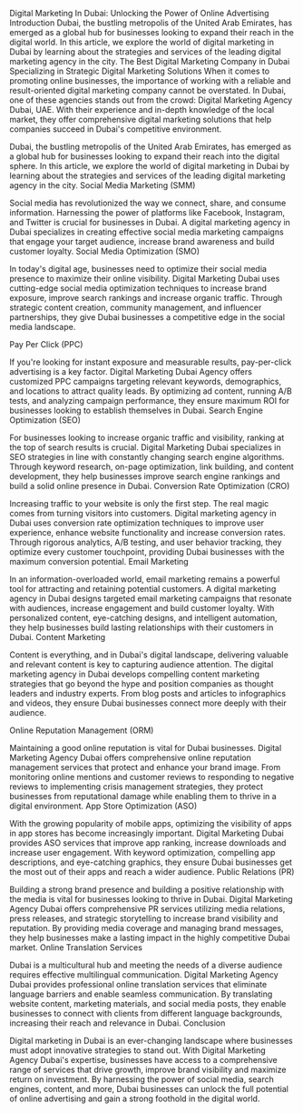 Digital Marketing In Dubai: Unlocking the Power of Online Advertising
Introduction
Dubai, the bustling metropolis of the United Arab Emirates, has emerged as a global hub for businesses looking to expand their reach in the digital world. In this article, we explore the world of digital marketing in Dubai by learning about the strategies and services of the leading digital marketing agency in the city.
The Best Digital Marketing Company in Dubai Specializing in Strategic Digital Marketing Solutions
When it comes to promoting online businesses, the importance of working with a reliable and result-oriented digital marketing company cannot be overstated. In Dubai, one of these agencies stands out from the crowd: Digital Marketing Agency Dubai, UAE. With their experience and in-depth knowledge of the local market, they offer comprehensive digital marketing solutions that help companies succeed in Dubai's competitive environment.

Dubai, the bustling metropolis of the United Arab Emirates, has emerged as a global hub for businesses looking to expand their reach into the digital sphere. In this article, we explore the world of digital marketing in Dubai by learning about the strategies and services of the leading digital marketing agency in the city.
Social Media Marketing (SMM)

Social media has revolutionized the way we connect, share, and consume information. Harnessing the power of platforms like Facebook, Instagram, and Twitter is crucial for businesses in Dubai. A digital marketing agency in Dubai specializes in creating effective social media marketing campaigns that engage your target audience, increase brand awareness and build customer loyalty. 
Social Media Optimization (SMO)

In today's digital age, businesses need to optimize their social media presence to maximize their online visibility.  Digital Marketing  Dubai uses cutting-edge social media optimization techniques to increase brand exposure, improve search rankings and increase organic traffic. Through strategic content creation, community management, and influencer partnerships, they give Dubai businesses a competitive edge in the social media landscape. 




Pay Per Click (PPC)

If you're looking for instant exposure and measurable results, pay-per-click advertising is a key factor. Digital Marketing Dubai Agency offers customized PPC campaigns targeting relevant keywords, demographics, and locations to attract quality leads. By optimizing ad content, running A/B tests, and analyzing campaign performance, they ensure maximum ROI for businesses looking to establish themselves in Dubai. 
Search Engine Optimization (SEO)

For businesses looking to increase organic traffic and visibility, ranking at the top of search results is crucial. Digital Marketing  Dubai specializes in SEO strategies in line with constantly changing search engine algorithms. Through keyword research, on-page optimization, link building, and content development, they help businesses improve search engine rankings and build a solid online presence in Dubai.
Conversion Rate Optimization (CRO)

Increasing traffic to your website is only the first step. The real magic comes from turning visitors into customers. Digital marketing agency in Dubai uses conversion rate optimization techniques to improve user experience, enhance website functionality and increase conversion rates. Through rigorous analytics, A/B testing, and user behavior tracking, they optimize every customer touchpoint, providing Dubai businesses with the maximum conversion potential. 
Email Marketing

In an information-overloaded world, email marketing remains a powerful tool for attracting and retaining potential customers. A digital marketing agency in Dubai designs targeted email marketing campaigns that resonate with audiences, increase engagement and build customer loyalty. With personalized content, eye-catching designs, and intelligent automation, they help businesses build lasting relationships with their customers in Dubai. 
Content Marketing

Content is everything, and in Dubai's digital landscape, delivering valuable and relevant content is key to capturing audience attention. The digital marketing agency in Dubai develops compelling content marketing strategies that go beyond the hype and position companies as thought leaders and industry experts. From blog posts and articles to infographics and videos, they ensure Dubai businesses connect more deeply with their audience.



Online Reputation Management (ORM)

Maintaining a good online reputation is vital for Dubai businesses. Digital Marketing Agency Dubai offers comprehensive online reputation management services that protect and enhance your brand image. From monitoring online mentions and customer reviews to responding to negative reviews to implementing crisis management strategies, they protect businesses from reputational damage while enabling them to thrive in a digital environment. 
App Store Optimization (ASO)

With the growing popularity of mobile apps, optimizing the visibility of apps in app stores has become increasingly important. Digital Marketing  Dubai provides ASO services that improve app ranking, increase downloads and increase user engagement. With keyword optimization, compelling app descriptions, and eye-catching graphics, they ensure Dubai businesses get the most out of their apps and reach a wider audience. 
Public Relations (PR)

Building a strong brand presence and building a positive relationship with the media is vital for businesses looking to thrive in Dubai.  Digital Marketing Agency Dubai offers comprehensive PR services utilizing media relations, press releases, and strategic storytelling to increase brand visibility and reputation. By providing media coverage and managing brand messages, they help businesses make a lasting impact in the highly competitive Dubai market. 
Online Translation Services

Dubai is a multicultural hub and meeting the needs of a diverse audience requires effective multilingual communication. Digital Marketing Agency Dubai provides professional online translation services that eliminate language barriers and enable seamless communication. By translating website content, marketing materials, and social media posts, they enable businesses to connect with clients from different language backgrounds, increasing their reach and relevance in Dubai.
Conclusion

Digital marketing in Dubai is an ever-changing landscape where businesses must adopt innovative strategies to stand out. With  Digital Marketing Agency Dubai's expertise, businesses have access to a comprehensive range of services that drive growth, improve brand visibility and maximize return on investment. By harnessing the power of social media, search engines, content, and more, Dubai businesses can unlock the full potential of online advertising and gain a strong foothold in the digital world.

